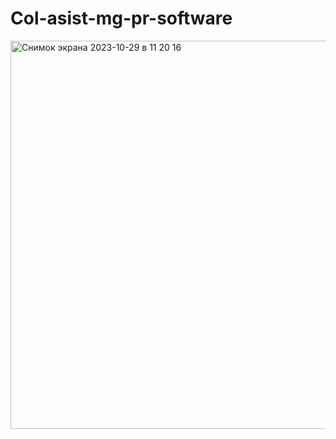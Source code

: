 # Col-asist-mg-pr-software
<img width="621" alt="Снимок экрана 2023-10-29 в 11 20 16" src="https://github.com/Anikor/Col-asist-mg-pr-software/assets/36260683/e5ddb25b-56e0-448e-820f-1a22bb831691">

